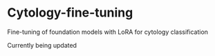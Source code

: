 # Cytology-fine-tuning
Fine-tuning of foundation models with LoRA for cytology classification

Currently being updated
